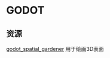 # GODOT

##  资源

[godot_spatial_gardener](https://github.com/dreadpon/godot_spatial_gardener) 用于绘画3D表面

